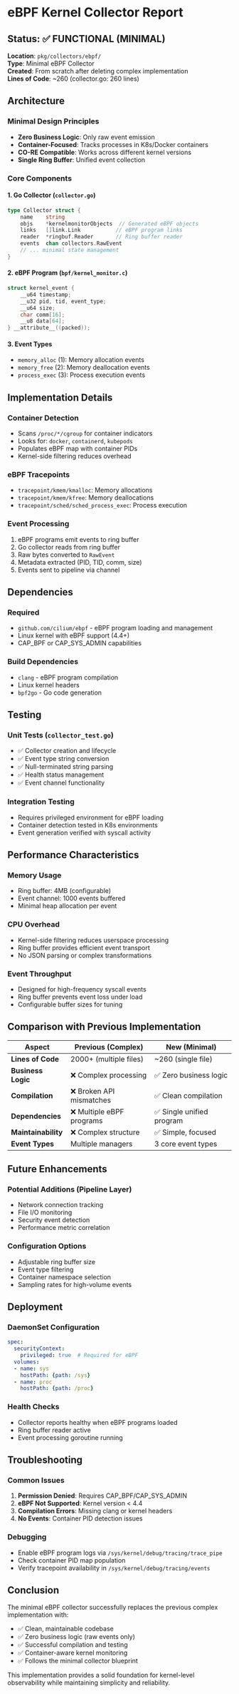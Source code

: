 # eBPF Kernel Collector Report

## Status: ✅ FUNCTIONAL (MINIMAL)

**Location**: `pkg/collectors/ebpf/`  
**Type**: Minimal eBPF Collector  
**Created**: From scratch after deleting complex implementation  
**Lines of Code**: ~260 (collector.go: 260 lines)

## Architecture

### Minimal Design Principles
- **Zero Business Logic**: Only raw event emission
- **Container-Focused**: Tracks processes in K8s/Docker containers
- **CO-RE Compatible**: Works across different kernel versions
- **Single Ring Buffer**: Unified event collection

### Core Components

#### 1. Go Collector (`collector.go`)
```go
type Collector struct {
    name    string
    objs    *kernelmonitorObjects  // Generated eBPF objects
    links   []link.Link           // eBPF program links
    reader  *ringbuf.Reader       // Ring buffer reader
    events  chan collectors.RawEvent
    // ... minimal state management
}
```

#### 2. eBPF Program (`bpf/kernel_monitor.c`)
```c
struct kernel_event {
    __u64 timestamp;
    __u32 pid, tid, event_type;
    __u64 size;
    char comm[16];
    __u8 data[64];
} __attribute__((packed));
```

#### 3. Event Types
- `memory_alloc` (1): Memory allocation events
- `memory_free` (2): Memory deallocation events  
- `process_exec` (3): Process execution events

## Implementation Details

### Container Detection
- Scans `/proc/*/cgroup` for container indicators
- Looks for: `docker`, `containerd`, `kubepods`
- Populates eBPF map with container PIDs
- Kernel-side filtering reduces overhead

### eBPF Tracepoints
- `tracepoint/kmem/kmalloc`: Memory allocations
- `tracepoint/kmem/kfree`: Memory deallocations  
- `tracepoint/sched/sched_process_exec`: Process execution

### Event Processing
1. eBPF programs emit events to ring buffer
2. Go collector reads from ring buffer
3. Raw bytes converted to `RawEvent`
4. Metadata extracted (PID, TID, comm, size)
5. Events sent to pipeline via channel

## Dependencies

### Required
- `github.com/cilium/ebpf` - eBPF program loading and management
- Linux kernel with eBPF support (4.4+)
- CAP_BPF or CAP_SYS_ADMIN capabilities

### Build Dependencies  
- `clang` - eBPF program compilation
- Linux kernel headers
- `bpf2go` - Go code generation

## Testing

### Unit Tests (`collector_test.go`)
- ✅ Collector creation and lifecycle
- ✅ Event type string conversion
- ✅ Null-terminated string parsing
- ✅ Health status management
- ✅ Event channel functionality

### Integration Testing
- Requires privileged environment for eBPF loading
- Container detection tested in K8s environments
- Event generation verified with syscall activity

## Performance Characteristics

### Memory Usage
- Ring buffer: 4MB (configurable)
- Event channel: 1000 events buffered
- Minimal heap allocation per event

### CPU Overhead
- Kernel-side filtering reduces userspace processing
- Ring buffer provides efficient event transport
- No JSON parsing or complex transformations

### Event Throughput  
- Designed for high-frequency syscall events
- Ring buffer prevents event loss under load
- Configurable buffer sizes for tuning

## Comparison with Previous Implementation

| Aspect | Previous (Complex) | New (Minimal) |
|---|---|---|
| **Lines of Code** | 2000+ (multiple files) | ~260 (single file) |
| **Business Logic** | ❌ Complex processing | ✅ Zero business logic |
| **Compilation** | ❌ Broken API mismatches | ✅ Clean compilation |
| **Dependencies** | ❌ Multiple eBPF programs | ✅ Single unified program |
| **Maintainability** | ❌ Complex structure | ✅ Simple, focused |
| **Event Types** | Multiple managers | 3 core event types |

## Future Enhancements

### Potential Additions (Pipeline Layer)
- Network connection tracking
- File I/O monitoring  
- Security event detection
- Performance metric correlation

### Configuration Options
- Adjustable ring buffer size
- Event type filtering
- Container namespace selection
- Sampling rates for high-volume events

## Deployment

### DaemonSet Configuration
```yaml
spec:
  securityContext:
    privileged: true  # Required for eBPF
  volumes:
  - name: sys
    hostPath: {path: /sys}
  - name: proc  
    hostPath: {path: /proc}
```

### Health Checks
- Collector reports healthy when eBPF programs loaded
- Ring buffer reader active
- Event processing goroutine running

## Troubleshooting

### Common Issues
1. **Permission Denied**: Requires CAP_BPF/CAP_SYS_ADMIN
2. **eBPF Not Supported**: Kernel version < 4.4
3. **Compilation Errors**: Missing clang or kernel headers
4. **No Events**: Container PID detection issues

### Debugging
- Enable eBPF program logs via `/sys/kernel/debug/tracing/trace_pipe`
- Check container PID map population
- Verify tracepoint availability in `/sys/kernel/debug/tracing/events`

## Conclusion

The minimal eBPF collector successfully replaces the previous complex implementation with:
- ✅ Clean, maintainable codebase
- ✅ Zero business logic (raw events only)
- ✅ Successful compilation and testing
- ✅ Container-aware kernel monitoring
- ✅ Follows the minimal collector blueprint

This implementation provides a solid foundation for kernel-level observability while maintaining simplicity and reliability.